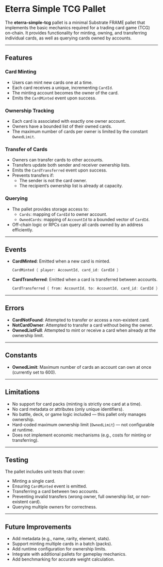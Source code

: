 

# Eterra Simple TCG Pallet

The **eterra-simple-tcg** pallet is a minimal Substrate FRAME pallet that implements the basic mechanics required for a trading card game (TCG) on-chain. It provides functionality for minting, owning, and transferring individual cards, as well as querying cards owned by accounts.

---

## Features

### Card Minting
- Users can mint new cards one at a time.
- Each card receives a unique, incrementing `CardId`.
- The minting account becomes the owner of the card.
- Emits the `CardMinted` event upon success.

### Ownership Tracking
- Each card is associated with exactly one owner account.
- Owners have a bounded list of their owned cards.
- The maximum number of cards per owner is limited by the constant `OwnedLimit`.

### Transfer of Cards
- Owners can transfer cards to other accounts.
- Transfers update both sender and receiver ownership lists.
- Emits the `CardTransferred` event upon success.
- Prevents transfers if:
  - The sender is not the card owner.
  - The recipient’s ownership list is already at capacity.

### Querying
- The pallet provides storage access to:
  - `Cards`: mapping of `CardId` to owner account.
  - `OwnedCards`: mapping of `AccountId` to a bounded vector of `CardId`.
- Off-chain logic or RPCs can query all cards owned by an address efficiently.

---

## Events

- **CardMinted**: Emitted when a new card is minted.
  ```rust
  CardMinted { player: AccountId, card_id: CardId }
  ```

- **CardTransferred**: Emitted when a card is transferred between accounts.
  ```rust
  CardTransferred { from: AccountId, to: AccountId, card_id: CardId }
  ```

---

## Errors

- **CardNotFound**: Attempted to transfer or access a non-existent card.
- **NotCardOwner**: Attempted to transfer a card without being the owner.
- **OwnedListFull**: Attempted to mint or receive a card when already at the ownership limit.

---

## Constants

- **OwnedLimit**: Maximum number of cards an account can own at once (currently set to 600).

---

## Limitations

- No support for card packs (minting is strictly one card at a time).
- No card metadata or attributes (only unique identifiers).
- No battle, deck, or game logic included — this pallet only manages ownership.
- Hard-coded maximum ownership limit (`OwnedLimit`) — not configurable at runtime.
- Does not implement economic mechanisms (e.g., costs for minting or transferring).

---

## Testing

The pallet includes unit tests that cover:
- Minting a single card.
- Ensuring `CardMinted` event is emitted.
- Transferring a card between two accounts.
- Preventing invalid transfers (wrong owner, full ownership list, or non-existent card).
- Querying multiple owners for correctness.

---

## Future Improvements

- Add metadata (e.g., name, rarity, element, stats).
- Support minting multiple cards in a batch (packs).
- Add runtime configuration for ownership limits.
- Integrate with additional pallets for gameplay mechanics.
- Add benchmarking for accurate weight calculation.